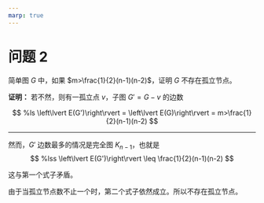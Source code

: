 ```yaml
---
marp: true
---
```


# 问题 2

简单图 $G$ 中，如果 $m>\frac{1}{2}(n-1)(n-2)$，证明 $G$ 不存在孤立节点。

**证明：** 若不然，则有一孤立点 $v$，子图 $G'=G-v$ 的边数

$$
%ls
    \left\lvert E(G')\right\rvert = \left\lvert E(G)\right\rvert = m>\frac{1}{2}(n-1)(n-2) 
$$

---

然而，$G'$ 边数最多的情况是完全图 $K_{n-1}$，也就是
$$
%lss
    \left\lvert E(G')\right\rvert \leq \frac{1}{2}(n-1)(n-2)
$$

这与第一个式子矛盾。

由于当孤立节点数不止一个时，第二个式子依然成立。所以不存在孤立节点。
